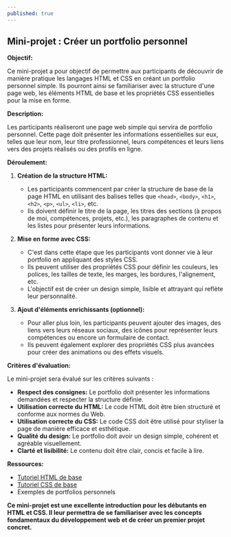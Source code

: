 ```yaml
---
published: true 
---
```


## Mini-projet : Créer un portfolio personnel

**Objectif:**

Ce mini-projet a pour objectif de permettre aux participants de découvrir de manière pratique les langages HTML et CSS en créant un portfolio personnel simple. Ils pourront ainsi se familiariser avec la structure d'une page web, les éléments HTML de base et les propriétés CSS essentielles pour la mise en forme.

**Description:**

Les participants réaliseront une page web simple qui servira de portfolio personnel. Cette page doit présenter les informations essentielles sur eux, telles que leur nom, leur titre professionnel, leurs compétences et leurs liens vers des projets réalisés ou des profils en ligne.

**Déroulement:**

1. **Création de la structure HTML:**
   * Les participants commencent par créer la structure de base de la page HTML en utilisant des balises telles que `<head>`, `<body>`, `<h1>`, `<h2>`, `<p>`, `<ul>`, `<li>`, etc.
   * Ils doivent définir le titre de la page, les titres des sections (à propos de moi, compétences, projets, etc.), les paragraphes de contenu et les listes pour présenter leurs informations.

2. **Mise en forme avec CSS:**
   * C'est dans cette étape que les participants vont donner vie à leur portfolio en appliquant des styles CSS.
   * Ils peuvent utiliser des propriétés CSS pour définir les couleurs, les polices, les tailles de texte, les marges, les bordures, l'alignement, etc.
   * L'objectif est de créer un design simple, lisible et attrayant qui reflète leur personnalité.

3. **Ajout d'éléments enrichissants (optionnel):**
   * Pour aller plus loin, les participants peuvent ajouter des images, des liens vers leurs réseaux sociaux, des icônes pour représenter leurs compétences ou encore un formulaire de contact.
   * Ils peuvent également explorer des propriétés CSS plus avancées pour créer des animations ou des effets visuels.

**Critères d'évaluation:**

Le mini-projet sera évalué sur les critères suivants :

* **Respect des consignes:** Le portfolio doit présenter les informations demandées et respecter la structure définie.
* **Utilisation correcte du HTML:** Le code HTML doit être bien structuré et conforme aux normes du Web.
* **Utilisation correcte du CSS:** Le code CSS doit être utilisé pour styliser la page de manière efficace et esthétique.
* **Qualité du design:** Le portfolio doit avoir un design simple, cohérent et agréable visuellement.
* **Clarté et lisibilité:** Le contenu doit être clair, concis et facile à lire.

**Ressources:**

* [Tutoriel HTML de base](https://www.w3schools.com/html/default.asp)
* [Tutoriel CSS de base](https://www.w3schools.com/css/default.asp)
* Exemples de portfolios personnels

**Ce mini-projet est une excellente introduction pour les débutants en HTML et CSS. Il leur permettra de se familiariser avec les concepts fondamentaux du développement web et de créer un premier projet concret.**
